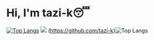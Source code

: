 # Hi, I'm tazi-k😴
[![Top Langs](https://github-readme-stats.vercel.app/api/top-langs/?username=tazi-k)](https://github.com/tazi-k/github-readme-stats)
![](https://github-readme-stats.vercel.app/api?username=tazi-k)
(https://github.com/tazi-k)![Top Langs](https://github-readme-stats.vercel.app/api/top-langs/?username=tazi-k&layout=compact)
